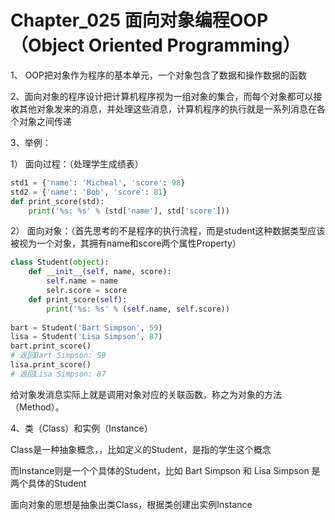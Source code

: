 # Chapter_025   面向对象编程OOP（Object Oriented Programming）

1、 OOP把对象作为程序的基本单元，一个对象包含了数据和操作数据的函数

2、面向对象的程序设计把计算机程序视为一组对象的集合，而每个对象都可以接收其他对象发来的消息，并处理这些消息，计算机程序的执行就是一系列消息在各个对象之间传递

3、举例：

1） 面向过程：（处理学生成绩表）
```python
std1 = {'name': 'Micheal', 'score': 98}
std2 = {'name': 'Bob', 'score': 81}
def print_score(std):
    print('%s: %s' % (std['name'], std['score']))
```

2） 面向对象：（首先思考的不是程序的执行流程，而是student这种数据类型应该被视为一个对象，其拥有name和score两个属性Property）
```python
class Student(object):
    def __init__(self, name, score):
        self.name = name
        selr.score = score
    def print_score(self):
        print('%s: %s' % (self.name, self.score))
        
bart = Student('Bart Simpson', 59)
lisa = Student('Lisa Simpson', 87)
bart.print_score()
# 返回Bart Simpson: 59
lisa.print_score()
# 返回Lisa Simpson: 87
```

给对象发消息实际上就是调用对象对应的关联函数，称之为对象的方法（Method）。

4、类（Class）和实例（Instance）

Class是一种抽象概念，，比如定义的Student，是指的学生这个概念

而Instance则是一个个具体的Student，比如 Bart Simpson 和 Lisa Simpson 是两个具体的Student

面向对象的思想是抽象出类Class，根据类创建出实例Instance
